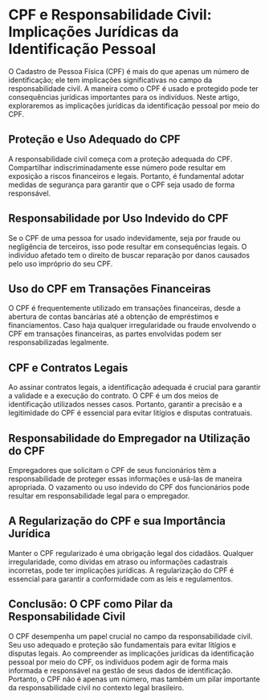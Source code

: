 # CPF e Responsabilidade Civil: Implicações Jurídicas da Identificação Pessoal

O Cadastro de Pessoa Física (CPF) é mais do que apenas um número de identificação; ele tem implicações significativas no campo da responsabilidade civil. A maneira como o CPF é usado e protegido pode ter consequências jurídicas importantes para os indivíduos. Neste artigo, exploraremos as implicações jurídicas da identificação pessoal por meio do CPF.

## Proteção e Uso Adequado do CPF

A responsabilidade civil começa com a proteção adequada do CPF. Compartilhar indiscriminadamente esse número pode resultar em exposição a riscos financeiros e legais. Portanto, é fundamental adotar medidas de segurança para garantir que o CPF seja usado de forma responsável.

## Responsabilidade por Uso Indevido do CPF

Se o CPF de uma pessoa for usado indevidamente, seja por fraude ou negligência de terceiros, isso pode resultar em consequências legais. O indivíduo afetado tem o direito de buscar reparação por danos causados pelo uso impróprio do seu CPF.

## Uso do CPF em Transações Financeiras

O CPF é frequentemente utilizado em transações financeiras, desde a abertura de contas bancárias até a obtenção de empréstimos e financiamentos. Caso haja qualquer irregularidade ou fraude envolvendo o CPF em transações financeiras, as partes envolvidas podem ser responsabilizadas legalmente.

## CPF e Contratos Legais

Ao assinar contratos legais, a identificação adequada é crucial para garantir a validade e a execução do contrato. O CPF é um dos meios de identificação utilizados nesses casos. Portanto, garantir a precisão e a legitimidade do CPF é essencial para evitar litígios e disputas contratuais.

## Responsabilidade do Empregador na Utilização do CPF

Empregadores que solicitam o CPF de seus funcionários têm a responsabilidade de proteger essas informações e usá-las de maneira apropriada. O vazamento ou uso indevido do CPF dos funcionários pode resultar em responsabilidade legal para o empregador.

## A Regularização do CPF e sua Importância Jurídica

Manter o CPF regularizado é uma obrigação legal dos cidadãos. Qualquer irregularidade, como dívidas em atraso ou informações cadastrais incorretas, pode ter implicações jurídicas. A regularização do CPF é essencial para garantir a conformidade com as leis e regulamentos.

## Conclusão: O CPF como Pilar da Responsabilidade Civil

O CPF desempenha um papel crucial no campo da responsabilidade civil. Seu uso adequado e proteção são fundamentais para evitar litígios e disputas legais. Ao compreender as implicações jurídicas da identificação pessoal por meio do CPF, os indivíduos podem agir de forma mais informada e responsável na gestão de seus dados de identificação. Portanto, o CPF não é apenas um número, mas também um pilar importante da responsabilidade civil no contexto legal brasileiro.